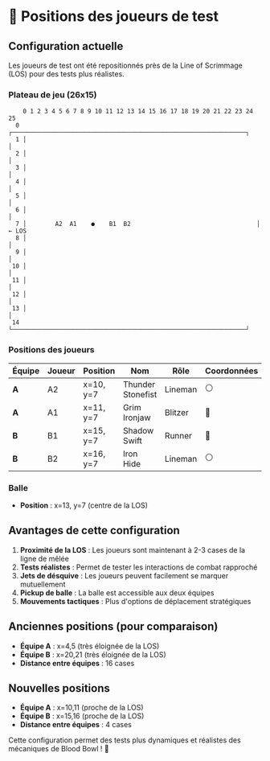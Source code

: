 # 🏈 Positions des joueurs de test

## Configuration actuelle

Les joueurs de test ont été repositionnés près de la Line of Scrimmage (LOS) pour des tests plus réalistes.

### Plateau de jeu (26x15)

```
    0 1 2 3 4 5 6 7 8 9 10 11 12 13 14 15 16 17 18 19 20 21 22 23 24 25
  0 ┌─────────────────────────────────────────────────────────────────┐
  1 │                                                                 │
  2 │                                                                 │
  3 │                                                                 │
  4 │                                                                 │
  5 │                                                                 │
  6 │                                                                 │
  7 │        A2  A1    ●    B1  B2                                   │  ← LOS
  8 │                                                                 │
  9 │                                                                 │
 10 │                                                                 │
 11 │                                                                 │
 12 │                                                                 │
 13 │                                                                 │
 14 └─────────────────────────────────────────────────────────────────┘
```

### Positions des joueurs

| Équipe | Joueur | Position | Nom | Rôle | Coordonnées |
|--------|--------|----------|-----|------|-------------|
| **A** | A2 | x=10, y=7 | Thunder Stonefist | Lineman | ⚪ |
| **A** | A1 | x=11, y=7 | Grim Ironjaw | Blitzer | 🔵 |
| **B** | B1 | x=15, y=7 | Shadow Swift | Runner | 🔴 |
| **B** | B2 | x=16, y=7 | Iron Hide | Lineman | ⚪ |

### Balle
- **Position** : x=13, y=7 (centre de la LOS)

## Avantages de cette configuration

1. **Proximité de la LOS** : Les joueurs sont maintenant à 2-3 cases de la ligne de mêlée
2. **Tests réalistes** : Permet de tester les interactions de combat rapproché
3. **Jets de désquive** : Les joueurs peuvent facilement se marquer mutuellement
4. **Pickup de balle** : La balle est accessible aux deux équipes
5. **Mouvements tactiques** : Plus d'options de déplacement stratégiques

## Anciennes positions (pour comparaison)

- **Équipe A** : x=4,5 (très éloignée de la LOS)
- **Équipe B** : x=20,21 (très éloignée de la LOS)
- **Distance entre équipes** : 16 cases

## Nouvelles positions

- **Équipe A** : x=10,11 (proche de la LOS)
- **Équipe B** : x=15,16 (proche de la LOS)
- **Distance entre équipes** : 4 cases

Cette configuration permet des tests plus dynamiques et réalistes des mécaniques de Blood Bowl ! 🏈
